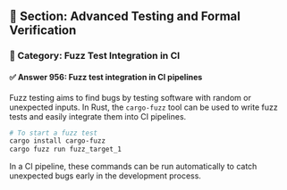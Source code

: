 ## 📘 Section: Advanced Testing and Formal Verification  
### 🔹 Category: Fuzz Test Integration in CI  
#### ✅ Answer 956: Fuzz test integration in CI pipelines

Fuzz testing aims to find bugs by testing software with random or unexpected inputs. In Rust, the `cargo-fuzz` tool can be used to write fuzz tests and easily integrate them into CI pipelines.

```bash
# To start a fuzz test
cargo install cargo-fuzz
cargo fuzz run fuzz_target_1
```
In a CI pipeline, these commands can be run automatically to catch unexpected bugs early in the development process.
